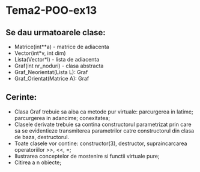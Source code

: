 # Tema2-POO-ex13
## Se dau urmatoarele clase:
- Matrice(int**a) - matrice de adiacenta
- Vector(int*v, int dim)
- Lista(Vector*l) - lista de adiacenta
- Graf(int nr_noduri) - clasa abstracta
- Graf_Neorientat(Lista L): Graf
- Graf_Orientat(Matrice A): Graf
## Cerinte:
- Clasa Graf trebuie sa aiba ca metode pur virtuale: parcurgerea in latime; parcurgerea in adancime; conexitatea;
- Clasele derivate trebuie sa contina constructorul parametrizat prin care sa se evidentieze transmiterea parametrilor catre constructorul din clasa de baza, destructorul.
- Toate clasele vor contine: constructor(3), destructor, supraincarcarea operatoriilor >>, <<, =;
- Ilustrarea conceptelor de mostenire si functii virtuale pure;
- Citirea a n obiecte;
